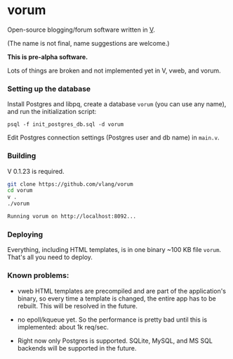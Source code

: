 # vorum

Open-source blogging/forum software written in [V](https://github.com/vlang/v). 

(The name is not final, name suggestions are welcome.)

**This is pre-alpha software.**

Lots of things are broken and not implemented yet in V, vweb, and vorum.

### Setting up the database

Install Postgres and libpq, create a database `vorum` (you can use any name), and run the initialization script:

```
psql -f init_postgres_db.sql -d vorum
```

Edit Postgres connection settings (Postgres user and db name) in `main.v`.

### Building

V 0.1.23 is required.

```bash
git clone https://github.com/vlang/vorum
cd vorum
v .
./vorum

Running vorum on http://localhost:8092...
```

### Deploying

Everything, including HTML templates, is in one binary ~100 KB file `vorum`. That's all you need to deploy.

### Known problems:

- vweb HTML templates are precompiled and are part of the application's binary, so every time a template is changed, the entire app has to be rebuilt. This will be resolved in the future.

- no epoll/kqueue yet. So the performance is pretty bad until this is implemented: about 1k req/sec.

- Right now only Postgres is supported. SQLite, MySQL, and MS SQL backends will be supported in the future.

